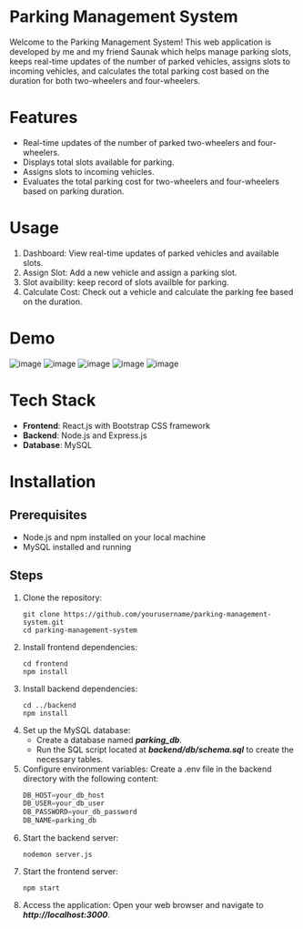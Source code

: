 # Parking Management System
Welcome to the Parking Management System! This web application is developed by me and my friend Saunak which helps manage parking slots, keeps real-time updates of the number of parked vehicles, assigns slots to incoming vehicles, and calculates the total parking cost based on the duration for both two-wheelers and four-wheelers.
# Features
* Real-time updates of the number of parked two-wheelers and four-wheelers.
* Displays total slots available for parking.
* Assigns slots to incoming vehicles.
* Evaluates the total parking cost for two-wheelers and four-wheelers based on parking duration.
# Usage
1. Dashboard: View real-time updates of parked vehicles and available slots.
2. Assign Slot: Add a new vehicle and assign a parking slot.
3. Slot avaibility: keep record of slots availble for parking.
4. Calculate Cost: Check out a vehicle and calculate the parking fee based on the duration.
# Demo
![image](https://github.com/Saunakushwaha/Car_parking/assets/131192666/03b6a9ae-9607-40c3-a592-da9d39e12a97)
![image](https://github.com/Saunakushwaha/Car_parking/assets/131192666/a8fce269-f7b6-4604-9e51-288b19477c7e)
![image](https://github.com/Saunakushwaha/Car_parking/assets/131192666/bf0a5172-42aa-4647-a921-b890ba078fb6)
![image](https://github.com/Saunakushwaha/Car_parking/assets/131192666/e2a0f26e-4434-430d-8114-54f03a248814)
![image](https://github.com/Saunakushwaha/Car_parking/assets/131192666/bd8e3b1f-ae6e-4710-b049-2f03c643e0bc)
# Tech Stack
* **Frontend**: React.js with Bootstrap CSS framework
* **Backend**: Node.js and Express.js
* **Database**: MySQL
# Installation #
## Prerequisites ##
* Node.js and npm installed on your local machine
* MySQL installed and running
## Steps ##
1. Clone the repository:
   ```console
   git clone https://github.com/yourusername/parking-management-system.git
   cd parking-management-system
2. Install frontend dependencies:
   ```console
   cd frontend
   npm install
3. Install backend dependencies:
   ```console
   cd ../backend
   npm install
4. Set up the MySQL database:
   * Create a database named ***parking_db***.
   * Run the SQL script located at ***backend/db/schema.sql*** to create the necessary tables.
5. Configure environment variables:
   Create a .env file in the backend directory with the following content:
   ```javascript
   DB_HOST=your_db_host
   DB_USER=your_db_user
   DB_PASSWORD=your_db_password
   DB_NAME=parking_db
6. Start the backend server:
      ```console
      nodemon server.js
7. Start the frontend server:
      ```console
      npm start
8. Access the application:
   Open your web browser and navigate to ***http://localhost:3000***.



  

